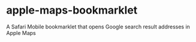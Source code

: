 # apple-maps-bookmarklet
A Safari Mobile bookmarklet that opens Google search result addresses in Apple Maps
